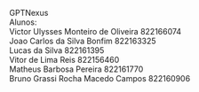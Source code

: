 GPTNexus<br> Alunos:<br>
Victor Ulysses Monteiro de Oliveira    822166074<br>
Joao Carlos da Silva Bonfim    822163325<br>
Lucas da Silva    822161395<br>
Vitor de Lima Reis     822156460<br>
Matheus Barbosa Pereira    822161770<br>
Bruno Grassi Rocha Macedo Campos    822160906<br>
